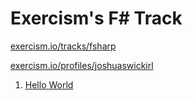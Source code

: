 Exercism's F# Track
===================

[exercism.io/tracks/fsharp](https://exercism.io/tracks/csharp)

[exercism.io/profiles/joshuaswickirl](https://exercism.io/profiles/joshuaswickirl)

1. [Hello World](/hello-world)
